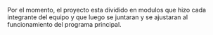 Por el momento, el proyecto esta dividido en modulos que hizo cada integrante del equipo y que luego se juntaran y se ajustaran al funcionamiento del programa principal.
